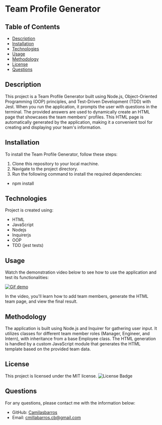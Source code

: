 # Team Profile Generator

## Table of Contents

- [Description](#description)
- [Installation](#installation)
- [Technologies](#Technologies)
- [Usage](#usage)
- [Methodology](#methodology)
- [License](#license)
- [Questions](#questions)

## Description

This project is a Team Profile Generator built using Node.js, Object-Oriented Programming (OOP) principles, and Test-Driven Development (TDD) with Jest. When you run the application, it prompts the user with questions in the terminal. The provided answers are used to dynamically create an HTML page that showcases the team members' profiles. This HTML page is automatically generated by the application, making it a convenient tool for creating and displaying your team's information.

## Installation

To install the Team Profile Generator, follow these steps:

1. Clone this repository to your local machine.
2. Navigate to the project directory.
3. Run the following command to install the required dependencies:

- npm install

## Technologies

Project is created using:

- HTML
- JavaScript
- Nodejs
- Inquirerjs
- OOP
- TDD (jest tests)

## Usage

Watch the demonstration video below to see how to use the application and test its functionalities:

[![Gif demo](https://img.youtube.com/vi/nrAMkSB4Wmk/0.jpg)](https://www.youtube.com/watch?v=nrAMkSB4Wmk)

In the video, you'll learn how to add team members, generate the HTML team page, and view the final result.

## Methodology

The application is built using Node.js and Inquirer for gathering user input. It utilizes classes for different team member roles (Manager, Engineer, and Intern), with inheritance from a base Employee class. The HTML generation is handled by a custom JavaScript module that generates the HTML template based on the provided team data.

## License

This project is licensed under the MIT license. ![License Badge](https://img.shields.io/badge/License-MIT-brightgreen)

## Questions

For any questions, please contact me with the information below:

- GitHub: [Camilasbarros](https://github.com/Camilasbarros)
- Email: cmillabarros.cb@gmail.com
